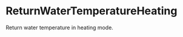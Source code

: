 ReturnWaterTemperatureHeating
=============================

Return water temperature in heating mode.
